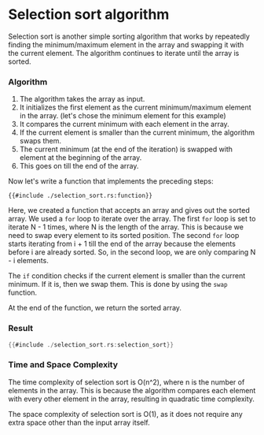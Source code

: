# Selection sort algorithm

Selection sort is another simple sorting algorithm that works by repeatedly finding the minimum/maximum element in the array and swapping it with the current element. The algorithm continues to iterate until the array is sorted.

### Algorithm

1. The algorithm takes the array as input.
2. It initializes the first element as the current minimum/maximum element in the array. (let's chose the minimum element for this example)
3. It compares the current minimum with each element in the array.
4. If the current element is smaller than the current minimum, the algorithm swaps them.
5. The current minimum (at the end of the iteration) is swapped with element at the beginning of the array.
6. This goes on till the end of the array.

Now let's write a function that implements the preceding steps:

```rust,ignore
{{#include ./selection_sort.rs:function}}
```

Here, we created a function that accepts an array and gives out the sorted array.
We used a `for` loop to iterate over the array. The first `for` loop is set to iterate N - 1 times, where N is the length of the array. This is because we need to swap every element to its sorted position. The second `for` loop starts iterating from i + 1 till the end of the array because the elements before i are already sorted. So, in the second loop, we are only comparing N - i elements.

The `if` condition checks if the current element is smaller than the current minimum. If it is, then we swap them. This is done by using the `swap` function.

At the end of the function, we return the sorted array.

### Result

```rust
{{#include ./selection_sort.rs:selection_sort}}
```

### Time and Space Complexity

The time complexity of selection sort is O(n^2), where n is the number of elements in the array. This is because the algorithm compares each element with every other element in the array, resulting in quadratic time complexity.

The space complexity of selection sort is O(1), as it does not require any extra space other than the input array itself.
